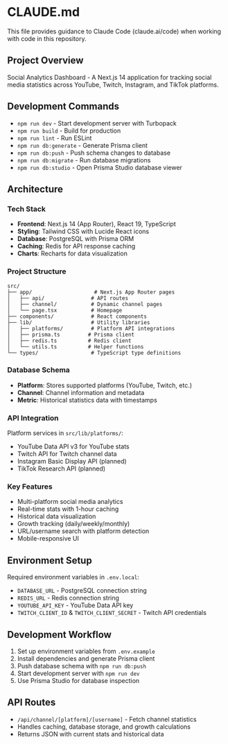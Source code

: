# CLAUDE.md

This file provides guidance to Claude Code (claude.ai/code) when working with code in this repository.

## Project Overview

Social Analytics Dashboard - A Next.js 14 application for tracking social media statistics across YouTube, Twitch, Instagram, and TikTok platforms.

## Development Commands

- `npm run dev` - Start development server with Turbopack
- `npm run build` - Build for production
- `npm run lint` - Run ESLint
- `npm run db:generate` - Generate Prisma client
- `npm run db:push` - Push schema changes to database
- `npm run db:migrate` - Run database migrations
- `npm run db:studio` - Open Prisma Studio database viewer

## Architecture

### Tech Stack
- **Frontend**: Next.js 14 (App Router), React 19, TypeScript
- **Styling**: Tailwind CSS with Lucide React icons
- **Database**: PostgreSQL with Prisma ORM
- **Caching**: Redis for API response caching
- **Charts**: Recharts for data visualization

### Project Structure
```
src/
├── app/                    # Next.js App Router pages
│   ├── api/               # API routes
│   ├── channel/           # Dynamic channel pages
│   └── page.tsx           # Homepage
├── components/            # React components
├── lib/                   # Utility libraries
│   ├── platforms/         # Platform API integrations
│   ├── prisma.ts         # Prisma client
│   ├── redis.ts          # Redis client
│   └── utils.ts          # Helper functions
└── types/                 # TypeScript type definitions
```

### Database Schema
- **Platform**: Stores supported platforms (YouTube, Twitch, etc.)
- **Channel**: Channel information and metadata
- **Metric**: Historical statistics data with timestamps

### API Integration
Platform services in `src/lib/platforms/`:
- YouTube Data API v3 for YouTube stats
- Twitch API for Twitch channel data
- Instagram Basic Display API (planned)
- TikTok Research API (planned)

### Key Features
- Multi-platform social media analytics
- Real-time stats with 1-hour caching
- Historical data visualization
- Growth tracking (daily/weekly/monthly)
- URL/username search with platform detection
- Mobile-responsive UI

## Environment Setup

Required environment variables in `.env.local`:
- `DATABASE_URL` - PostgreSQL connection string
- `REDIS_URL` - Redis connection string
- `YOUTUBE_API_KEY` - YouTube Data API key
- `TWITCH_CLIENT_ID` & `TWITCH_CLIENT_SECRET` - Twitch API credentials

## Development Workflow

1. Set up environment variables from `.env.example`
2. Install dependencies and generate Prisma client
3. Push database schema with `npm run db:push`
4. Start development server with `npm run dev`
5. Use Prisma Studio for database inspection

## API Routes

- `/api/channel/[platform]/[username]` - Fetch channel statistics
- Handles caching, database storage, and growth calculations
- Returns JSON with current stats and historical data